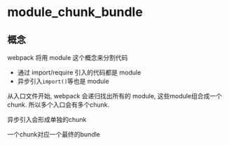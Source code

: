 # module_chunk_bundle

## 概念

webpack 将用 module 这个概念来分割代码

- 通过 import/require 引入的代码都是 module
- 异步引入`import()`等也是 module

从入口文件开始, webpack 会递归找出所有的 module, 这些module组合成一个chunk. 所以多个入口会有多个chunk. 

异步引入会形成单独的chunk

一个chunk对应一个最终的bundle
